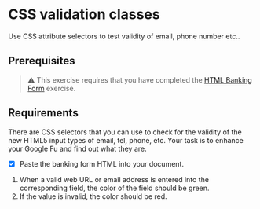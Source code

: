 
# CSS validation classes

Use CSS attribute selectors to test validity of email, phone number etc..

## Prerequisites

> :warning: This exercise requires that you have completed the [HTML Banking Form](SW_HTML_BANKING_FORM.md) exercise.


## Requirements

There are CSS selectors that you can use to check for the validity of the new HTML5 input types of email, tel, phone, etc. Your task is to enhance your Google Fu and find out what they are.

- [X] Paste the banking form HTML into your document.
1. When a valid web URL or email address is entered into the corresponding field, the color of the field should be green.
1. If the value is invalid, the color should be red.
